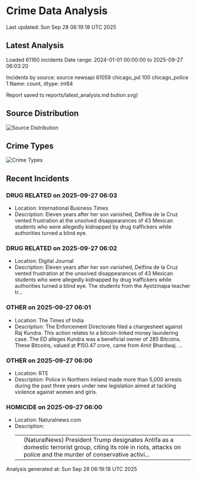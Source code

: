 # Crime Data Analysis
Last updated: Sun Sep 28 06:19:18 UTC 2025

## Latest Analysis

Loaded 61160 incidents
Date range: 2024-01-01 00:00:00 to 2025-09-27 06:03:20

Incidents by source:
source
newsapi           61059
chicago_pd          100
chicago_police        1
Name: count, dtype: int64

Report saved to reports/latest_analysis.md
bution.svg)

## Source Distribution
![Source Distribution](images/source_distribution.svg)

## Crime Types
![Crime Types](images/crime_types.svg)

## Recent Incidents

### DRUG RELATED on 2025-09-27 06:03
- Location: International Business Times
- Description: Eleven years after her son vanished, Delfina de la Cruz vented frustration at the unsolved disappearances of 43 Mexican students who were allegedly kidnapped by drug traffickers while authorities turned a blind eye.


### DRUG RELATED on 2025-09-27 06:02
- Location: Digital Journal
- Description: Eleven years after her son vanished, Delfina de la Cruz vented frustration at the unsolved disappearances of 43 Mexican students who were allegedly kidnapped by drug traffickers while authorities turned a blind eye. The students from the Ayotzinapa teacher tr…


### OTHER on 2025-09-27 06:01
- Location: The Times of India
- Description: The Enforcement Directorate filed a chargesheet against Raj Kundra. This action relates to a bitcoin-linked money laundering case. The ED alleges Kundra was a beneficial owner of 285 Bitcoins. These Bitcoins, valued at ₹150.47 crore, came from Amit Bhardwaj. …


### OTHER on 2025-09-27 06:00
- Location: RTE
- Description: Police in Northern Ireland made more than 5,000 arrests during the past three years under new legislation aimed at tackling violence against women and girls.


### HOMICIDE on 2025-09-27 06:00
- Location: Naturalnews.com
- Description: <table><tr><td></td><td>(NaturalNews) President Trump designates Antifa as a domestic terrorist group, citing its role in riots, attacks on police and the murder of conservative activi...</td></tr></table>

Analysis generated at: Sun Sep 28 06:19:18 UTC 2025
